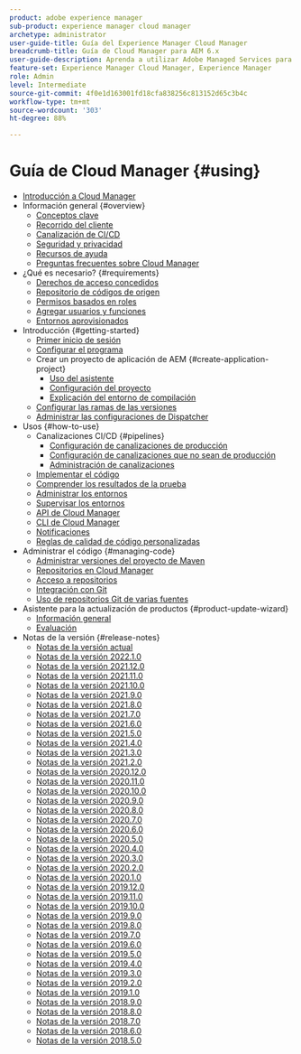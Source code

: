 ```yaml
---
product: adobe experience manager
sub-product: experience manager cloud manager
archetype: administrator
user-guide-title: Guía del Experience Manager Cloud Manager
breadcrumb-title: Guía de Cloud Manager para AEM 6.x
user-guide-description: Aprenda a utilizar Adobe Managed Services para administrar Experience Manager en la nube.
feature-set: Experience Manager Cloud Manager, Experience Manager
role: Admin
level: Intermediate
source-git-commit: 4f0e1d163001fd18cfa838256c813152d65c3b4c
workflow-type: tm+mt
source-wordcount: '303'
ht-degree: 88%

---
```



# Guía de Cloud Manager {#using}

+ [Introducción a Cloud Manager](introduction-to-cloud-manager.md)
+ Información general {#overview}
   + [Conceptos clave](key-concepts.md)
   + [Recorrido del cliente](customer-journey.md)
   + [Canalización de CI/CD](ci-cd-pipeline.md)
   + [Seguridad y privacidad](security-and-privacy.md)
   + [Recursos de ayuda](help-resources.md)
   + [Preguntas frecuentes sobre Cloud Manager](cloud-manager-faqs.md)
+ ¿Qué es necesario? {#requirements}
   + [Derechos de acceso concedidos](access-rights-granted.md)
   + [Repositorio de códigos de origen](source-code-repository.md)
   + [Permisos basados en roles](role-based-permissions.md)
   + [Agregar usuarios y funciones](setting-up-users-and-roles.md)
   + [Entornos aprovisionados](environments-provisioned.md)
+ Introducción {#getting-started}
   + [Primer inicio de sesión](first-time-login.md)
   + [Configurar el programa](setting-up-program.md)
   + Crear un proyecto de aplicación de AEM {#create-application-project}
      + [Uso del asistente](using-the-wizard.md)
      + [Configuración del proyecto](setting-up-project.md)
      + [Explicación del entorno de compilación](build-environment-details.md)
   + [Configurar las ramas de las versiones](configure-your-release-branches.md)
   + [Administrar las configuraciones de Dispatcher](dispatcher-configurations.md)
+ Usos {#how-to-use}
   + Canalizaciones CI/CD {#pipelines}
      + [Configuración de canalizaciones de producción](configuring-production-pipelines.md)
      + [Configuración de canalizaciones que no sean de producción](configuring-non-production-pipelines.md)
      + [Administración de canalizaciones](managing-pipelines.md)
   + [Implementar el código](deploying-code.md)
   + [Comprender los resultados de la prueba](understand-your-test-results.md)
   + [Administrar los entornos](manage-your-environment.md)
   + [Supervisar los entornos](monitor-your-environments.md)
   + [API de Cloud Manager](https://www.adobe.io/apis/experiencecloud/cloud-manager/docs.html)
   + [CLI de Cloud Manager](https://github.com/adobe/aio-cli-plugin-cloudmanager/blob/main/README.md)
   + [Notificaciones](notifications.md)
   + [Reglas de calidad de código personalizadas](custom-code-quality-rules.md)
+ Administrar el código {#managing-code}
   + [Administrar versiones del proyecto de Maven](activating-maven-project.md)
   + [Repositorios en Cloud Manager](cloud-manager-repositories.md)
   + [Acceso a repositorios](accessing-repos.md)
   + [Integración con Git](setup-cloud-manager-git-integration.md)
   + [Uso de repositorios Git de varias fuentes](/help/using/working-with-multiple-source-git-repos.md)
+ Asistente para la actualización de productos {#product-update-wizard}
   + [Información general](overview-productupdate-wizard.md)
   + [Evaluación](evaluation.md)
+ Notas de la versión {#release-notes}
   + [Notas de la versión actual](release-notes-current.md)
   + [Notas de la versión 2022.1.0](release-notes-2022-1-0.md)
   + [Notas de la versión 2021.12.0](release-notes-2021-12-0.md)
   + [Notas de la versión 2021.11.0](release-notes-2021-11-0.md)
   + [Notas de la versión 2021.10.0](release-notes-2021-10-0.md)
   + [Notas de la versión 2021.9.0](release-notes-2021-9-0.md)
   + [Notas de la versión 2021.8.0](release-notes-2021-8-0.md)
   + [Notas de la versión 2021.7.0](release-notes-2021-7-0.md)
   + [Notas de la versión 2021.6.0](release-notes-2021-6-0.md)
   + [Notas de la versión 2021.5.0](release-notes-2021-5-0.md)
   + [Notas de la versión 2021.4.0](release-notes-2021-4-0.md)
   + [Notas de la versión 2021.3.0](release-notes-2021-3-0.md)
   + [Notas de la versión 2021.2.0](release-notes-2021-2-0.md)
   + [Notas de la versión 2020.12.0](release-notes-2020-12-0.md)
   + [Notas de la versión 2020.11.0](release-notes-2020-11-0.md)
   + [Notas de la versión 2020.10.0](release-notes-2020-10-0.md)
   + [Notas de la versión 2020.9.0](release-notes-2020-9-0.md)
   + [Notas de la versión 2020.8.0](release-notes-2020-8-0.md)
   + [Notas de la versión 2020.7.0](release-notes-2020-7-0.md)
   + [Notas de la versión 2020.6.0](release-notes-2020-6-0.md)
   + [Notas de la versión 2020.5.0](release-notes-2020-5-0.md)
   + [Notas de la versión 2020.4.0](release-notes-2020-4-0.md)
   + [Notas de la versión 2020.3.0](release-notes-2020-3-0.md)
   + [Notas de la versión 2020.2.0](release-notes-2020-2-0.md)
   + [Notas de la versión 2020.1.0](release-notes-2020-1-0.md)
   + [Notas de la versión 2019.12.0](release-notes-2019-12-0.md)
   + [Notas de la versión 2019.11.0](release-notes-2019-11-0.md)
   + [Notas de la versión 2019.10.0](release-notes-2019-10-0.md)
   + [Notas de la versión 2019.9.0](release-notes-2019-9-0.md)
   + [Notas de la versión 2019.8.0](release-notes-2019-8-0.md)
   + [Notas de la versión 2019.7.0](release-notes-2019-7-0.md)
   + [Notas de la versión 2019.6.0](release-notes-2019-6-0.md)
   + [Notas de la versión 2019.5.0](release-notes-2019-5-0.md)
   + [Notas de la versión 2019.4.0](release-notes-2019-4-0.md)
   + [Notas de la versión 2019.3.0](release-notes-2019-3-0.md)
   + [Notas de la versión 2019.2.0](release-notes-2019-2-0.md)
   + [Notas de la versión 2019.1.0](release-notes-2019-1-0.md)
   + [Notas de la versión 2018.9.0](release-notes-2018-9-0.md)
   + [Notas de la versión 2018.8.0](release-notes-2018-8-0.md)
   + [Notas de la versión 2018.7.0](release-notes-2018-7-0.md)
   + [Notas de la versión 2018.6.0](release-notes-2018-6-0.md)
   + [Notas de la versión 2018.5.0](release-notes-2018-5-0.md)
